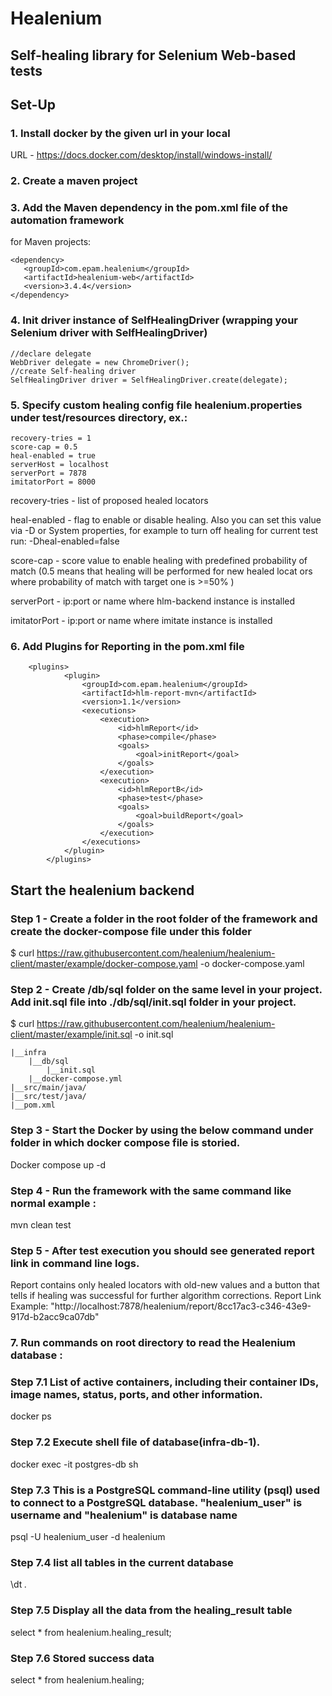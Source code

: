 # Healenium
## Self-healing library for Selenium Web-based tests

## Set-Up

### 1. Install docker by the given url in your local 
URL - https://docs.docker.com/desktop/install/windows-install/

### 2. Create a maven project 


### 3. Add the Maven dependency in the pom.xml file of the automation framework


for Maven projects:
 ```
 <dependency>
	<groupId>com.epam.healenium</groupId>
	<artifactId>healenium-web</artifactId>
	<version>3.4.4</version>
</dependency>
 ```
### 4. Init driver instance of SelfHealingDriver (wrapping your Selenium driver with SelfHealingDriver)
```
//declare delegate
WebDriver delegate = new ChromeDriver();
//create Self-healing driver
SelfHealingDriver driver = SelfHealingDriver.create(delegate);
```
### 5. Specify custom healing config file healenium.properties under test/resources directory, ex.:

```
recovery-tries = 1
score-cap = 0.5
heal-enabled = true
serverHost = localhost
serverPort = 7878
imitatorPort = 8000
```
recovery-tries - list of proposed healed locators

heal-enabled - flag to enable or disable healing. Also you can set this value via -D or System properties, for example to turn off healing for current test run: -Dheal-enabled=false

score-cap - score value to enable healing with predefined probability of match (0.5 means that healing will be performed for new healed locat	ors where probability of match with target one is >=50% )

serverPort - ip:port or name where hlm-backend instance is installed

imitatorPort - ip:port or name where imitate instance is installed

### 6. Add Plugins for Reporting in the pom.xml file
```
    <plugins>
			<plugin>
				<groupId>com.epam.healenium</groupId>
				<artifactId>hlm-report-mvn</artifactId>
				<version>1.1</version>
				<executions>
					<execution>
						<id>hlmReport</id>
						<phase>compile</phase>
						<goals>
							<goal>initReport</goal>
						</goals>
					</execution>
					<execution>
						<id>hlmReportB</id>
						<phase>test</phase>
						<goals>
							<goal>buildReport</goal>
						</goals>
					</execution>
				</executions>
			</plugin>
		</plugins>
```
## Start the healenium backend
### Step 1 - Create a folder in the root folder of the framework and create the docker-compose file under this folder
$ curl https://raw.githubusercontent.com/healenium/healenium-client/master/example/docker-compose.yaml -o docker-compose.yaml
### Step 2 - Create /db/sql folder on the same level in your project. Add init.sql file into ./db/sql/init.sql folder in your project.
$ curl https://raw.githubusercontent.com/healenium/healenium-client/master/example/init.sql -o init.sql
```
|__infra
    |__db/sql
        |__init.sql
    |__docker-compose.yml
|__src/main/java/
|__src/test/java/
|__pom.xml
```
### Step 3 - Start the Docker by using the below command under folder in which docker compose file is storied.
Docker compose up -d

### Step 4 - Run the framework with the same command like normal example :
mvn clean test

### Step 5 - After test execution you should see generated report link in command line logs.
Report contains only healed locators with old-new values and a button that tells if healing was successful for further algorithm corrections.
Report Link Example: "http://localhost:7878/healenium/report/8cc17ac3-c346-43e9-917d-b2acc9ca07db"


### 7. Run commands on root directory to read the Healenium database :

### Step 7.1 List of active containers, including their container IDs, image names, status, ports, and other information.
docker ps 

### Step 7.2 Execute shell file of database(infra-db-1).
docker exec -it postgres-db sh

### Step 7.3 This is a PostgreSQL command-line utility (psql) used to connect to a PostgreSQL database. "healenium_user" is username and "healenium" is database name
psql -U healenium_user -d healenium

### Step 7.4 list all tables in the current database
\dt *.*

### Step 7.5 Display all the data from the healing_result table
select * from healenium.healing_result;

### Step 7.6 Stored success data
select * from healenium.healing;

